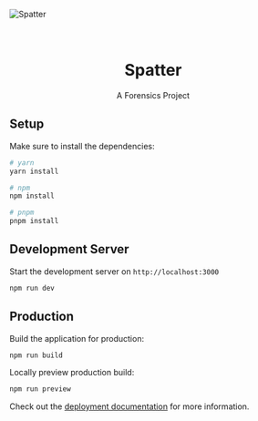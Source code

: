 ![Spatter](https://i.imgur.com/1EtX83B.png)

<h1 align="center">
  <br>
  Spatter
  <br>
</h1>
<p align="center">A Forensics Project</p>


## Setup

Make sure to install the dependencies:

```bash
# yarn
yarn install

# npm
npm install

# pnpm
pnpm install
```

## Development Server

Start the development server on `http://localhost:3000`

```bash
npm run dev
```

## Production

Build the application for production:

```bash
npm run build
```

Locally preview production build:

```bash
npm run preview
```

Check out the [deployment documentation](https://nuxt.com/docs/getting-started/deployment) for more information.
